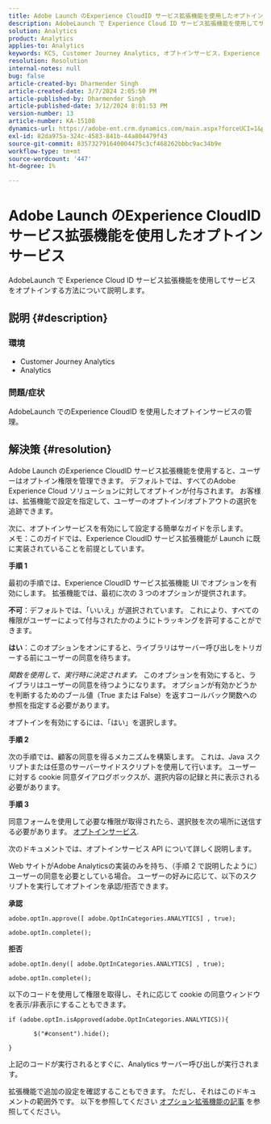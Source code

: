 ```yaml
---
title: Adobe Launch のExperience CloudID サービス拡張機能を使用したオプトインサービス
description: AdobeLaunch で Experience Cloud ID サービス拡張機能を使用してサービスをオプトインする方法について説明します。
solution: Analytics
product: Analytics
applies-to: Analytics
keywords: KCS, Customer Journey Analytics, オプトインサービス，Experience CloudID サービス拡張機能，Adobeー Launch, Adobe Analytics
resolution: Resolution
internal-notes: null
bug: false
article-created-by: Dharmender Singh
article-created-date: 3/7/2024 2:05:50 PM
article-published-by: Dharmender Singh
article-published-date: 3/12/2024 8:01:53 PM
version-number: 13
article-number: KA-15108
dynamics-url: https://adobe-ent.crm.dynamics.com/main.aspx?forceUCI=1&pagetype=entityrecord&etn=knowledgearticle&id=9324ddc9-8bdc-ee11-904d-6045bd006d92
exl-id: 82da975a-324c-4583-841b-44a804479f43
source-git-commit: 835732791640004475c3cf468262bbbc9ac34b9e
workflow-type: tm+mt
source-wordcount: '447'
ht-degree: 1%

---
```


# Adobe Launch のExperience CloudID サービス拡張機能を使用したオプトインサービス


AdobeLaunch で Experience Cloud ID サービス拡張機能を使用してサービスをオプトインする方法について説明します。

## 説明 {#description}


### 環境

- Customer Journey Analytics
- Analytics




### 問題/症状

AdobeLaunch でのExperience CloudID を使用したオプトインサービスの管理。


## 解決策 {#resolution}


Adobe Launch のExperience CloudID サービス拡張機能を使用すると、ユーザーはオプトイン権限を管理できます。 デフォルトでは、すべてのAdobe Experience Cloud ソリューションに対してオプトインが付与されます。 お客様は、拡張機能で設定を指定して、ユーザーのオプトイン/オプトアウトの選択を追跡できます。

次に、オプトインサービスを有効にして設定する簡単なガイドを示します。
<br>メモ：このガイドでは、Experience CloudID サービス拡張機能が Launch に既に実装されていることを前提としています。<br>


<b>手順 1</b>

最初の手順では、Experience CloudID サービス拡張機能 UI でオプションを有効にします。 拡張機能では、最初に次の 3 つのオプションが提供されます。

<b>不可</b>：デフォルトでは、「いいえ」が選択されています。 これにより、すべての権限がユーザーによって付与されたかのようにトラッキングを許可することができます。

<b>はい</b>：このオプションをオンにすると、ライブラリはサーバー呼び出しをトリガーする前にユーザーの同意を待ちます。

*関数を使用して、実行時に決定されます。* このオプションを有効にすると、ライブラリはユーザーの同意を待つようになります。 オプションが有効かどうかを判断するためのブール値（True または False）を返すコールバック関数への参照を指定する必要があります。

オプトインを有効にするには、「はい」を選択します。



<b>手順 2</b>

次の手順では、顧客の同意を得るメカニズムを構築します。 これは、Java スクリプトまたは任意のサーバーサイドスクリプトを使用して行います。 ユーザーに対する cookie 同意ダイアログボックスが、選択内容の記録と共に表示される必要があります。



<b>手順 3</b>

同意フォームを使用して必要な権限が取得されたら、選択肢を次の場所に送信する必要があります。 [オプトインサービス](https://experienceleague.adobe.com/docs/id-service/using/implementation/opt-in-service/launch.html).

次のドキュメントでは、オプトインサービス API について詳しく説明します。

Web サイトがAdobe Analyticsの実装のみを持ち、（手順 2 で説明したように）ユーザーの同意を必要としている場合。 ユーザーの好みに応じて、以下のスクリプトを実行してオプトインを承認/拒否できます。

<b>承認</b>


```
adobe.optIn.approve([ adobe.OptInCategories.ANALYTICS] , true);

adobe.optIn.complete();
```




<b>拒否</b>


```
adobe.optIn.deny([ adobe.OptInCategories.ANALYTICS] , true);

adobe.optIn.complete();
```




以下のコードを使用して権限を取得し、それに応じて cookie の同意ウィンドウを表示/非表示にすることもできます。


```
if (adobe.optIn.isApproved(adobe.OptInCategories.ANALYTICS)){

       $("#consent").hide();

}
```




上記のコードが実行されるとすぐに、Analytics サーバー呼び出しが実行されます。

拡張機能で追加の設定を確認することもできます。 ただし、それはこのドキュメントの範囲外です。 以下を参照してください [オプション拡張機能の記事](https://experienceleague.adobe.com/docs/id-service/using/implementation/opt-in-service/launch.html) を参照してください。
